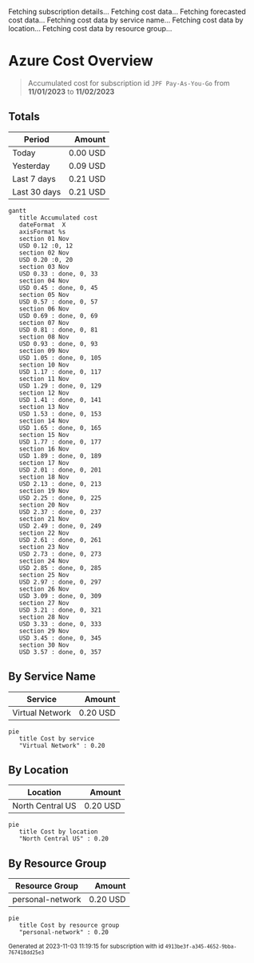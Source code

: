 Fetching subscription details...
Fetching cost data...
Fetching forecasted cost data...
Fetching cost data by service name...
Fetching cost data by location...
Fetching cost data by resource group...
# Azure Cost Overview

> Accumulated cost for subscription id `JPF Pay-As-You-Go` from **11/01/2023** to **11/02/2023**

## Totals

|Period|Amount|
|---|---:|
|Today|0.00 USD|
|Yesterday|0.09 USD|
|Last 7 days|0.21 USD|
|Last 30 days|0.21 USD|

```mermaid
gantt
   title Accumulated cost
   dateFormat  X
   axisFormat %s
   section 01 Nov
   USD 0.12 :0, 12
   section 02 Nov
   USD 0.20 :0, 20
   section 03 Nov
   USD 0.33 : done, 0, 33
   section 04 Nov
   USD 0.45 : done, 0, 45
   section 05 Nov
   USD 0.57 : done, 0, 57
   section 06 Nov
   USD 0.69 : done, 0, 69
   section 07 Nov
   USD 0.81 : done, 0, 81
   section 08 Nov
   USD 0.93 : done, 0, 93
   section 09 Nov
   USD 1.05 : done, 0, 105
   section 10 Nov
   USD 1.17 : done, 0, 117
   section 11 Nov
   USD 1.29 : done, 0, 129
   section 12 Nov
   USD 1.41 : done, 0, 141
   section 13 Nov
   USD 1.53 : done, 0, 153
   section 14 Nov
   USD 1.65 : done, 0, 165
   section 15 Nov
   USD 1.77 : done, 0, 177
   section 16 Nov
   USD 1.89 : done, 0, 189
   section 17 Nov
   USD 2.01 : done, 0, 201
   section 18 Nov
   USD 2.13 : done, 0, 213
   section 19 Nov
   USD 2.25 : done, 0, 225
   section 20 Nov
   USD 2.37 : done, 0, 237
   section 21 Nov
   USD 2.49 : done, 0, 249
   section 22 Nov
   USD 2.61 : done, 0, 261
   section 23 Nov
   USD 2.73 : done, 0, 273
   section 24 Nov
   USD 2.85 : done, 0, 285
   section 25 Nov
   USD 2.97 : done, 0, 297
   section 26 Nov
   USD 3.09 : done, 0, 309
   section 27 Nov
   USD 3.21 : done, 0, 321
   section 28 Nov
   USD 3.33 : done, 0, 333
   section 29 Nov
   USD 3.45 : done, 0, 345
   section 30 Nov
   USD 3.57 : done, 0, 357
```

## By Service Name

|Service|Amount|
|---|---:|
|Virtual Network|0.20 USD|

```mermaid
pie
   title Cost by service
   "Virtual Network" : 0.20
```

## By Location

|Location|Amount|
|---|---:|
|North Central US|0.20 USD|

```mermaid
pie
   title Cost by location
   "North Central US" : 0.20
```

## By Resource Group

|Resource Group|Amount|
|---|---:|
|personal-network|0.20 USD|

```mermaid
pie
   title Cost by resource group
   "personal-network" : 0.20
```

<sup>Generated at 2023-11-03 11:19:15 for subscription with id `4913be3f-a345-4652-9bba-767418dd25e3`</sup>
